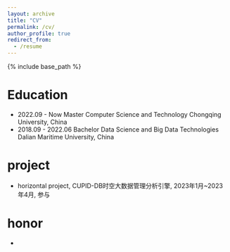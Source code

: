 ```yaml
---
layout: archive
title: "CV"
permalink: /cv/
author_profile: true
redirect_from:
  - /resume
---
```


{% include base_path %}

Education
======
* 2022.09 - Now       Master     Computer Science and Technology          Chongqing University, China
* 2018.09 - 2022.06   Bachelor   Data Science and Big Data Technologies   Dalian Maritime University, China

project
======
* horizontal project, CUPID-DB时空大数据管理分析引擎, 2023年1月~2023年4月, 参与

honor
======
*
